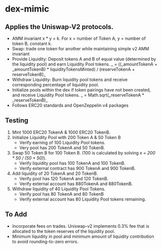 # dex-mimic

## Applies the Uniswap-V2 protocols.

-   AMM invariant x \* y = k. For x = number of Token A, y = number of token B, constant k.
-   Swap: trade one token for another while maintaining simple v2 AMM invariant
-   Provide Liquidity: Deposit tokens A and B of equal value (determined by the liquidity pool) and earn Liquidity Pool tokens. _ = ((\_amountTokenA + \_amountTokenB) \* liquidityTokensMinted) / (reserveTokenA + reserveTokenB)_
-   Withdraw Liquidity: Burn liquidity pool tokens and receive corresponding percentage of liquidity pool.
-   Initialize pools within the dex if token pairings have not been created, and receive Liquidity Pool tokens. _ = Math.sqrt(\_reserveTokenA \* \_reserveTokenB)_
-   Follows ERC20 standards and OpenZeppelin v4 packages

## Testing

1. Mint 1000 ERC20 TokenA & 1000 ERC20 TokenB.
2. Initialize Liquidity Pool with 200 Token A & 50 Token B
    - Verify earning of 100 Liquidity Pool tokens.
    - Very pool has 200 TokenA and 50 TokenB.
3. Swap 50 Token B for 100 Token B. (100 is calculated by solving _x = 200 \* 50 / (50 + 50)_).
    - Verify liquidity pool has 100 TokenA and 100 TokenB.
    - Verify external contract has 900 TokenA and 900 TokenB.
4. Add liquidity of 20 TokenA and 20 TokenB.
    - Verify pool has 120 TokenA and 120 TokenB.
    - Verify external account has 880TokenA and 880TokenB.
5. Withdraw liquidity of 40 Liquidity Pool Tokens.
    - Verify pool has 80 TokenA and 80 TokenB
    - Verify external account has 80 Liquidity Pool tokens remaining.

## To Add

-   Incorporate fees on trades. Uniswap-v2 implements 0.3% fee that is allocated to the token reserves of the liquidity pool.
-   Minimum liquidity in pool and minimum amount of liquidity contribution to avoid rounding-to-zero errors.
